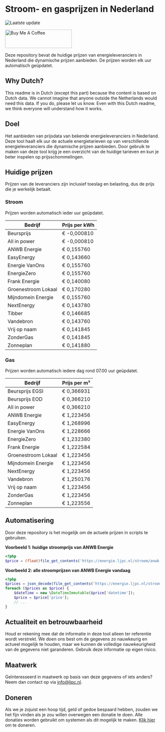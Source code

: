 # Stroom- en gasprijzen in Nederland

![Laatste update](https://img.shields.io/badge/laatste%20update-2025--06--14%2010%3A00%20CET-brightgreen)

<a href="https://www.buymeacoffee.com/Lars-" target="_blank"><img src="https://cdn.buymeacoffee.com/buttons/v2/default-orange.png" alt="Buy Me A Coffee" height="60" style="height: 60px !important;width: 217px !important;" ></a>

Deze repository bevat de huidige prijzen van energieleveranciers in Nederland die dynamische prijzen aanbieden. De prijzen worden elk uur automatisch geüpdatet.

## Why Dutch?

This readme is in Dutch (except this part) because the content is based on Dutch data. We cannot imagine that anyone outside the Netherlands would need this data. If you do, please let us know. Even with this Dutch readme, we think
everyone will understand how it works.

## Doel

Het aanbieden van prijsdata van bekende energieleveranciers in Nederland. Deze tool haalt elk uur de actuele energietarieven op van verschillende energieleveranciers die dynamische prijzen aanbieden. Door gebruik te maken van deze tool
krijg je een overzicht van de huidige tarieven en kun je beter inspelen op prijsschommelingen.

## Huidige prijzen

Prijzen van de leveranciers zijn inclusief toeslag en belasting, dus de prijs die je werkelijk betaalt.

### Stroom

Prijzen worden automatisch ieder uur geüpdatet.

 Bedrijf | Prijs per kWh 
---------|---------------
Beursprijs | € -0,000810
All in power | € -0,000810
ANWB Energie | € 0,155760
EasyEnergy | € 0,143660
Energie VanOns | € 0,155760
EnergieZero | € 0,155760
Frank Energie | € 0,140080
Groenestroom Lokaal | € 0,170280
Mijndomein Energie | € 0,155760
NextEnergy | € 0,143780
Tibber | € 0,146685
Vandebron | € 0,143760
Vrij op naam | € 0,141845
ZonderGas | € 0,141845
Zonneplan | € 0,141880


### Gas

Prijzen worden automatisch iedere dag rond 07.00 uur geüpdatet.

 Bedrijf | Prijs per m³ 
---------|--------------
Beursprijs EGSI | € 0,366931
Beursprijs EOD | € 0,366210
All in power | € 0,366210
ANWB Energie | € 1,223456
EasyEnergy | € 1,268996
Energie VanOns | € 1,228666
EnergieZero | € 1,232380
Frank Energie | € 1,222584
Groenestroom Lokaal | € 1,223456
Mijndomein Energie | € 1,223456
NextEnergy | € 1,223456
Vandebron | € 1,250176
Vrij op naam | € 1,223456
ZonderGas | € 1,223456
Zonneplan | € 1,223556


## Automatisering

Door deze repository is het mogelijk om de actuele prijzen in scripts te gebruiken.

**Voorbeeld 1: huidige stroomprijs van ANWB Energie**

```php
<?php
$price = (float)file_get_contents('https://energie.ljpc.nl/stroom/anwb-energie-nu.txt');

```

**Voorbeeld 2: alle stroomprijzen van ANWB Energie vandaag**

```php
<?php
$prices = json_decode(file_get_contents('https://energie.ljpc.nl/stroom/all-in-power-vandaag.json'),true);
foreach ($prices as $price) {
    $dateTime = new \DateTimeImmutable($price['datetime']);
    $price = $price['price'];
    // ...
}
```

## Actualiteit en betrouwbaarheid

Houd er rekening mee dat de informatie in deze tool alleen ter referentie wordt verstrekt. We doen ons best om de gegevens zo nauwkeurig en actueel mogelijk te houden, maar we kunnen de volledige nauwkeurigheid van de gegevens niet
garanderen. Gebruik deze informatie op eigen risico.

## Maatwerk

Geïnteresseerd in maatwerk op basis van deze gegevens of iets anders? Neem dan contact op
via [info@ljpc.nl](mailto:info@ljpc.nl?subject=Energie%20prijzen).

## Doneren

Als we je zojuist een hoop tijd, geld of gedoe bespaard hebben, zouden we het fijn vinden als je zou willen overwegen een
donatie te doen. Alle donaties worden gebruikt om systemen als dit mogelijk te
maken. [Klik hier](https://www.buymeacoffee.com/Lars-) om te doneren.
